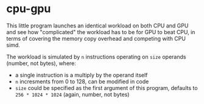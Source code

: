 # cpu-gpu

This little program launches an identical workload on both CPU and GPU and see how "complicated" the workload has to be for GPU to beat CPU, in terms of covering the memory copy overhead and competing with CPU simd.

The workload is simulated by `n` instructions operating on `size` operands (number, not bytes), where:
* a single instruction is a multiply by the operand itself
* `n` incresments from 0 to 128, can be modified in code
* `size` could be specified as the first argument of this program, defaults to `256 * 1024 * 1024` (again, number, not bytes)


